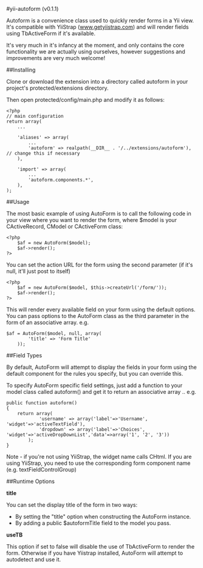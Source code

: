 #yii-autoform (v0.1.1)

Autoform is a convenience class used to quickly render forms in a Yii view.  It's compatible with YiiStrap (www.getyiistrap.com) and will render fields using TbActiveForm if it's available.

It's very much in it's infancy at the moment, and only contains the core functionality we are actually using ourselves, however suggestions and improvements are very much welcome!


##Installing

Clone or download the extension into a directory called autoform in your project's protected/extensions directory.

Then open protected/config/main.php and modify it as follows:

```
<?php
// main configuration
return array(
	...

    'aliases' => array(
        ...
        'autoform' => realpath(__DIR__ . '/../extensions/autoform'), // change this if necessary
    ),

    'import' => array(
        ...
        'autoform.components.*',
    ),
);
```


##Usage

The most basic example of using AutoForm is to call the following code in your view where you want to render the form, where $model is your CActiveRecord, CModel or CActiveForm class:

```
<?php
	$af = new AutoForm($model);
	$af->render();
?>
```

You can set the action URL for the form using the second parameter (if it's null, it'll just post to itself)

```
<?php
	$af = new AutoForm($model, $this->createUrl('/form/'));
	$af->render();
?>
```

This will render every available field on your form using the default options.  You can pass options to the AutoForm class as the third parameter in the form of an associative array.  e.g.

```
$af = AutoForm($model, null, array(
		'title' => 'Form Title'
	));
```


##Field Types

By default, AutoForm will attempt to display the fields in your form using the default component for the rules you specify, but you can override this.

To specify AutoForm specific field settings, just add a function to your model class called autoform() and get it to return an associative array .. e.g.

```
public function autoform()
{
    return array(
            'username' => array('label'=>'Username', 'widget'=>'activeTextField'),
            'dropdown' => array('label'=>'Choices', 'widget'=>'activeDropDownList','data'=>array('1', '2', '3'))
        );
}
```

Note - if you're not using YiiStrap, the widget name calls CHtml.  If you are using YiiStrap, you need to use the corresponding form component name (e.g. textFieldControlGroup)


##Runtime Options

**title**

You can set the display title of the form in two ways:
 - By setting the "title" option when constructing the AutoForm instance.
 - By adding a public $autoformTitle field to the model you pass.

**useTB**

This option if set to false will disable the use of TbActiveForm to render the form.  Otherwise if you have Yiistrap installed, AutoForm will attempt to autodetect and use it.

